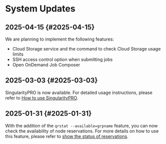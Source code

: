 # System Updates

## 2025-04-15 {#2025-04-15}

We are planning to implement the following features:

* Cloud Storage service and the command to check Cloud Storage usage limits
* SSH access control option when submitting jobs
* Open OnDemand Job Composer

## 2025-03-03 {#2025-03-03}

SingularityPRO is now available. For detailed usage instructions, please refer to [How to use SingularityPRO](containers.md#how-to-use-singularitypro).

## 2025-01-31 {#2025-01-31}

With the addition of the `qrstat --available=grpname` feature, you can now check the availability of node reservations. For more details on how to use this feature, please refer to [show the status of reservations](job-execution.md#show-the-status-of-reservations).
